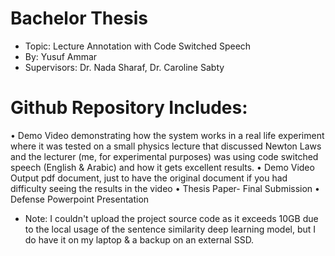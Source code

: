 ﻿# Bachelor Thesis
-  Topic:  Lecture Annotation with Code Switched Speech
-  By: Yusuf Ammar
-  Supervisors: Dr. Nada Sharaf, Dr. Caroline Sabty


# Github Repository Includes:
• Demo Video demonstrating how the system works in a real life experiment where it was tested on a small physics lecture that discussed Newton Laws and the lecturer (me, for experimental purposes) was using code switched speech (English & Arabic) and how it gets excellent results.
• Demo Video Output pdf document, just to have the original document if you had difficulty seeing the results in the video
• Thesis Paper- Final Submission
• Defense Powerpoint Presentation
-  Note: I couldn't upload the project source code as it exceeds 10GB due to the local usage of the sentence similarity deep learning model, but I do have it on my laptop & a backup on an external SSD.
